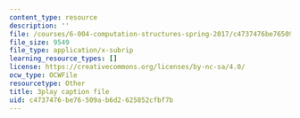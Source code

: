 ```yaml
---
content_type: resource
description: ''
file: /courses/6-004-computation-structures-spring-2017/c4737476be76509ab6d2625852cfbf7b_MpJe7SMzi0E.vtt
file_size: 9549
file_type: application/x-subrip
learning_resource_types: []
license: https://creativecommons.org/licenses/by-nc-sa/4.0/
ocw_type: OCWFile
resourcetype: Other
title: 3play caption file
uid: c4737476-be76-509a-b6d2-625852cfbf7b
---
```


